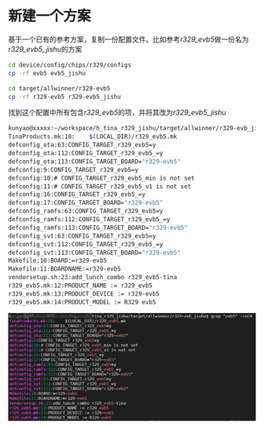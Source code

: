 # 新建一个方案

基于一个已有的参考方案，复制一份配置文件。比如参考*r329_evb5*做一份名为*r329_evb5_jishu*的方案

```bash
cd device/config/chips/r329/configs
cp -rf evb5 evb5_jishu
```



```bash
cd target/allwinner/r329-evb5
cp -rf r329-evb5 r329-evb5_jishu
```



找到这个配置中所有包含*r329_evb5*的项，并将其改为*r329_evb5_jishu*

```bash
kunyao@xxxxx:~/workspace/h_tina_r329_jishu/target/allwinner/r329-evb_jishu$ grep "evb5" -rnC0
TinaProducts.mk:18:    $(LOCAL_DIR)/r329_evb5.mk
defconfig_ota:63:CONFIG_TARGET_r329_evb5=y
defconfig_ota:112:CONFIG_TARGET_r329_evb5_=y
defconfig_ota:113:CONFIG_TARGET_BOARD="r329-evb5"
defconfig:9:CONFIG_TARGET_r329_evb5=y
defconfig:10:# CONFIG_TARGET_r329_evb5_min is not set
defconfig:11:# CONFIG_TARGET_r329_evb5_v1 is not set
defconfig:16:CONFIG_TARGET_r329_evb5_=y
defconfig:17:CONFIG_TARGET_BOARD="r329-evb5"
defconfig_ramfs:63:CONFIG_TARGET_r329_evb5=y
defconfig_ramfs:112:CONFIG_TARGET_r329_evb5_=y
defconfig_ramfs:113:CONFIG_TARGET_BOARD="r329-evb5"
defconfig_svt:63:CONFIG_TARGET_r329_evb5=y
defconfig_svt:112:CONFIG_TARGET_r329_evb5_=y
defconfig_svt:113:CONFIG_TARGET_BOARD="r329-evb5"
Makefile:10:BOARD:=r329-evb5
Makefile:11:BOARDNAME:=r329-evb5
vendorsetup.sh:23:add_lunch_combo r329_evb5-tina
r329_evb5.mk:12:PRODUCT_NAME := r329_evb5
r329_evb5.mk:13:PRODUCT_DEVICE := r329-evb5
r329_evb5.mk:14:PRODUCT_MODEL := R329 evb5
```

![image-20210118145854199](../assets/img/image-20210118145854199.png)